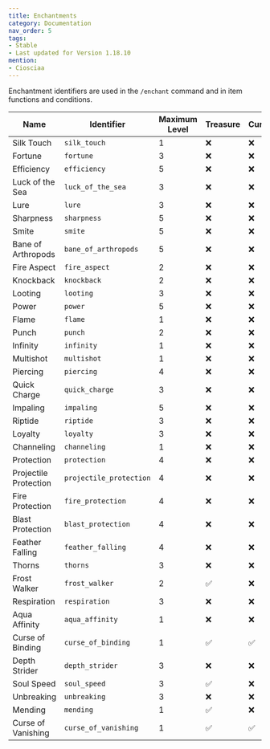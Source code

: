 ```yaml
---
title: Enchantments
category: Documentation
nav_order: 5
tags:
- Stable
- Last updated for Version 1.18.10
mention:
- Ciosciaa
---
```


Enchantment identifiers are used in the `/enchant` command and in item functions and conditions.

|           Name          |        Identifier       | Maximum Level | Treasure | Curse |
| ----------------------- | ----------------------- | ------------- | -------- | ----- |
| Silk Touch              | `silk_touch`            |       1       |    ❌    |  ❌  |
| Fortune                 | `fortune`               |       3       |    ❌    |  ❌  |
| Efficiency              | `efficiency`            |       5       |    ❌    |  ❌  |
| Luck of the Sea         | `luck_of_the_sea`       |       3       |    ❌    |  ❌  |
| Lure                    | `lure`                  |       3       |    ❌    |  ❌  |
| Sharpness               | `sharpness`             |       5       |    ❌    |  ❌  |
| Smite                   | `smite`                 |       5       |    ❌    |  ❌  |
| Bane of Arthropods      | `bane_of_arthropods`    |       5       |    ❌    |  ❌  |
| Fire Aspect             | `fire_aspect`           |       2       |    ❌    |  ❌  |
| Knockback               | `knockback`             |       2       |    ❌    |  ❌  |
| Looting                 | `looting`               |       3       |    ❌    |  ❌  |
| Power                   | `power`                 |       5       |    ❌    |  ❌  |
| Flame                   | `flame`                 |       1       |    ❌    |  ❌  |
| Punch                   | `punch`                 |       2       |    ❌    |  ❌  |
| Infinity                | `infinity`              |       1       |    ❌    |  ❌  |
| Multishot               | `multishot`             |       1       |    ❌    |  ❌  |
| Piercing                | `piercing`              |       4       |    ❌    |  ❌  |
| Quick Charge            | `quick_charge`          |       3       |    ❌    |  ❌  |
| Impaling                | `impaling`              |       5       |    ❌    |  ❌  |
| Riptide                 | `riptide`               |       3       |    ❌    |  ❌  |
| Loyalty                 | `loyalty`               |       3       |    ❌    |  ❌  |
| Channeling              | `channeling`            |       1       |    ❌    |  ❌  |
| Protection              | `protection`            |       4       |    ❌    |  ❌  |
| Projectile Protection   | `projectile_protection` |       4       |    ❌    |  ❌  |
| Fire Protection         | `fire_protection`       |       4       |    ❌    |  ❌  |
| Blast Protection        | `blast_protection`      |       4       |    ❌    |  ❌  |
| Feather Falling         | `feather_falling`       |       4       |    ❌    |  ❌  |
| Thorns                  | `thorns`                |       3       |    ❌    |  ❌  |
| Frost Walker            | `frost_walker`          |       2       |    ✅    |  ❌  |
| Respiration             | `respiration`           |       3       |    ❌    |  ❌  |
| Aqua Affinity           | `aqua_affinity`         |       1       |    ❌    |  ❌  |
| Curse of Binding        | `curse_of_binding`      |       1       |    ✅    |  ✅  |
| Depth Strider           | `depth_strider`         |       3       |    ❌    |  ❌  |
| Soul Speed              | `soul_speed`            |       3       |    ✅    |  ❌  |
| Unbreaking              | `unbreaking`            |       3       |    ❌    |  ❌  |
| Mending                 | `mending`               |       1       |    ✅    |  ❌  |
| Curse of Vanishing      | `curse_of_vanishing`    |       1       |    ✅    |  ✅  |
